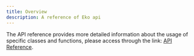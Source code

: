 ```yaml
---
title: Overview
description: A reference of Eko api
---
```


The API reference provides more detailed information about the usage of specific classes and functions, please access through the link: [API Reference](/docs/api/index.html).
